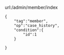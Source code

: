 url:/admin/member/index
~~~
{
    "tag":"member",
    "op":"case_history",
    "condition":{
        "id":1
    }

}
~~~